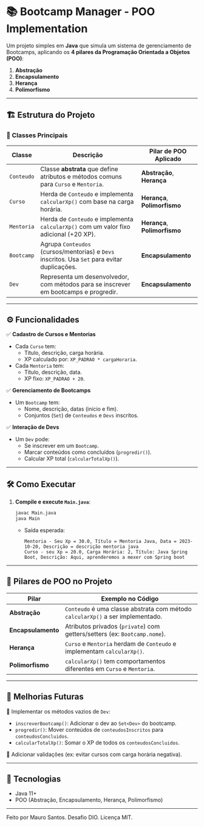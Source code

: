 # 📚 Bootcamp Manager - POO Implementation  

Um projeto simples em **Java** que simula um sistema de gerenciamento de Bootcamps, aplicando os **4 pilares da Programação Orientada a Objetos (POO)**:  

1. **Abstração**  
2. **Encapsulamento**  
3. **Herança**  
4. **Polimorfismo**  

---

## 🏗️ Estrutura do Projeto  

### 📂 Classes Principais  

| Classe          | Descrição                                                                                     | Pilar de POO Aplicado          |  
|-----------------|---------------------------------------------------------------------------------------------|-------------------------------|  
| `Conteudo`      | Classe **abstrata** que define atributos e métodos comuns para `Curso` e `Mentoria`.         | **Abstração**, **Herança**     |  
| `Curso`         | Herda de `Conteudo` e implementa `calcularXp()` com base na carga horária.                   | **Herança**, **Polimorfismo** |  
| `Mentoria`      | Herda de `Conteudo` e implementa `calcularXp()` com um valor fixo adicional (+20 XP).        | **Herança**, **Polimorfismo** |  
| `Bootcamp`      | Agrupa `Conteudos` (cursos/mentorias) e `Devs` inscritos. Usa `Set` para evitar duplicações. | **Encapsulamento**            |  
| `Dev`           | Representa um desenvolvedor, com métodos para se inscrever em bootcamps e progredir.         | **Encapsulamento**            |  

---

## ⚙️ Funcionalidades  

✅ **Cadastro de Cursos e Mentorias**  
- Cada `Curso` tem:  
  - Título, descrição, carga horária.  
  - XP calculado por: `XP_PADRAO * cargaHoraria`.  
- Cada `Mentoria` tem:  
  - Título, descrição, data.  
  - XP fixo: `XP_PADRAO + 20`.  

✅ **Gerenciamento de Bootcamps**  
- Um `Bootcamp` tem:  
  - Nome, descrição, datas (início e fim).  
  - Conjuntos (`Set`) de `Conteudos` e `Devs` inscritos.  

✅ **Interação de Devs**  
- Um `Dev` pode:  
  - Se inscrever em um `Bootcamp`.  
  - Marcar conteúdos como concluídos (`progredir()`).  
  - Calcular XP total (`calcularTotalXp()`).  

---

## 🛠️ Como Executar  

1. **Compile e execute `Main.java`**:  
   ```bash
   javac Main.java
   java Main
   ```
   - Saída esperada:  
     ```plaintext
     Mentoria - Seu Xp = 30.0, Título = Mentoria Java, Data = 2023-10-20, Descrição = descrição mentoria java
     Curso - seu Xp = 20.0, Carga Horária: 2, Título: Java Spring Boot, Descrição: Aqui, aprenderemos a mexer com Spring boot
     ```

---

## 📌 Pilares de POO no Projeto  

| Pilar         | Exemplo no Código                                                                 |  
|--------------|----------------------------------------------------------------------------------|  
| **Abstração** | `Conteudo` é uma classe abstrata com método `calcularXp()` a ser implementado.   |  
| **Encapsulamento** | Atributos privados (`private`) com getters/setters (ex: `Bootcamp.nome`).       |  
| **Herança**   | `Curso` e `Mentoria` herdam de `Conteudo` e implementam `calcularXp()`.         |  
| **Polimorfismo** | `calcularXp()` tem comportamentos diferentes em `Curso` e `Mentoria`.          |  

---

## 📝 Melhorias Futuras  

🔹 Implementar os métodos vazios de `Dev`:  
- `inscreverBootcamp()`: Adicionar o dev ao `Set<Dev>` do bootcamp.  
- `progredir()`: Mover conteúdos de `conteudosInscritos` para `conteudosConcluidos`.  
- `calcularTotalXp()`: Somar o XP de todos os `conteudosConcluidos`.  

🔹 Adicionar validações (ex: evitar cursos com carga horária negativa).  

---

## 🚀 Tecnologias  

- Java 11+  
- POO (Abstração, Encapsulamento, Herança, Polimorfismo)  

---

Feito por Mauro Santos. Desafio DIO. Licença MIT.
